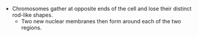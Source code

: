 - Chromosomes gather at opposite ends of the cell and lose their distinct rod-like shapes.
	- Two new nuclear membranes then form around each of the two regions.